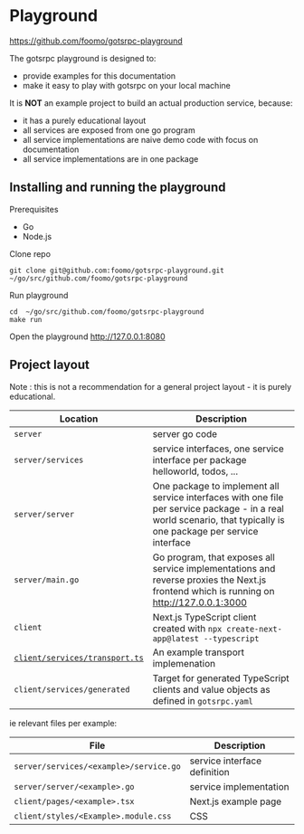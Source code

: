 # Playground

https://github.com/foomo/gotsrpc-playground

The gotsrpc playground is designed to:

- provide examples for this documentation
- make it easy to play with gotsrpc on your local machine

It is **NOT** an example project to build an actual production service, because:

- it has a purely educational layout
- all services are exposed from one go program
- all service implementations are naive demo code with focus on documentation
- all service implementations are in one package

## Installing and running the playground

Prerequisites

- Go
- Node.js

Clone repo

```shell
git clone git@github.com:foomo/gotsrpc-playground.git ~/go/src/github.com/foomo/gotsrpc-playground
```

Run playground

```shell
cd  ~/go/src/github.com/foomo/gotsrpc-playground
make run
```

Open the playground http://127.0.0.1:8080

## Project layout

Note : this is not a recommendation for a general project layout - it is purely educational.

| Location                                                                                                             | Description                                                                                                                                                       |
| -------------------------------------------------------------------------------------------------------------------- | ----------------------------------------------------------------------------------------------------------------------------------------------------------------- |
| `server`                                                                                                             | server go code                                                                                                                                                    |
| `server/services`                                                                                                    | service interfaces, one service interface per package helloworld, todos, ...                                                                                      |
| `server/server`                                                                                                      | One package to implement all service interfaces with one file per service package - in a real world scenario, that typically is one package per service interface |
| `server/main.go`                                                                                                     | Go program, that exposes all service implementations and reverse proxies the Next.js frontend which is running on http://127.0.0.1:3000                           |
| `client`                                                                                                             | Next.js TypeScript client created with `npx create-next-app@latest --typescript`                                                                                  |
| [`client/services/transport.ts`](https://github.com/foomo/gotsrpc-playground/blob/main/client/services/transport.ts) | An example transport implemenation                                                                                                                                |
| `client/services/generated`                                                                                          | Target for generated TypeScript clients and value objects as defined in `gotsrpc.yaml`                                                                            |

ie relevant files per example:

| File                                   | Description                  |
| -------------------------------------- | ---------------------------- |
| `server/services/<example>/service.go` | service interface definition |
| `server/server/<example>.go`           | service implementation       |
| `client/pages/<example>.tsx`           | Next.js example page         |
| `client/styles/<Example>.module.css`   | CSS                          |





